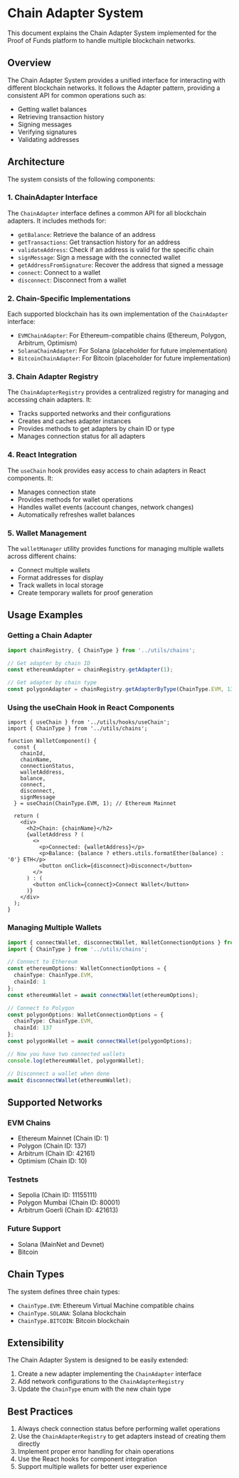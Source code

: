 # Chain Adapter System

This document explains the Chain Adapter System implemented for the Proof of Funds platform to handle multiple blockchain networks.

## Overview

The Chain Adapter System provides a unified interface for interacting with different blockchain networks. It follows the Adapter pattern, providing a consistent API for common operations such as:

- Getting wallet balances
- Retrieving transaction history
- Signing messages
- Verifying signatures
- Validating addresses

## Architecture

The system consists of the following components:

### 1. ChainAdapter Interface

The `ChainAdapter` interface defines a common API for all blockchain adapters. It includes methods for:

- `getBalance`: Retrieve the balance of an address
- `getTransactions`: Get transaction history for an address
- `validateAddress`: Check if an address is valid for the specific chain
- `signMessage`: Sign a message with the connected wallet
- `getAddressFromSignature`: Recover the address that signed a message
- `connect`: Connect to a wallet
- `disconnect`: Disconnect from a wallet

### 2. Chain-Specific Implementations

Each supported blockchain has its own implementation of the `ChainAdapter` interface:

- `EVMChainAdapter`: For Ethereum-compatible chains (Ethereum, Polygon, Arbitrum, Optimism)
- `SolanaChainAdapter`: For Solana (placeholder for future implementation)
- `BitcoinChainAdapter`: For Bitcoin (placeholder for future implementation)

### 3. Chain Adapter Registry

The `ChainAdapterRegistry` provides a centralized registry for managing and accessing chain adapters. It:

- Tracks supported networks and their configurations
- Creates and caches adapter instances
- Provides methods to get adapters by chain ID or type
- Manages connection status for all adapters

### 4. React Integration

The `useChain` hook provides easy access to chain adapters in React components. It:

- Manages connection state
- Provides methods for wallet operations
- Handles wallet events (account changes, network changes)
- Automatically refreshes wallet balances

### 5. Wallet Management

The `walletManager` utility provides functions for managing multiple wallets across different chains:

- Connect multiple wallets
- Format addresses for display
- Track wallets in local storage
- Create temporary wallets for proof generation

## Usage Examples

### Getting a Chain Adapter

```typescript
import chainRegistry, { ChainType } from '../utils/chains';

// Get adapter by chain ID
const ethereumAdapter = chainRegistry.getAdapter(1);

// Get adapter by chain type
const polygonAdapter = chainRegistry.getAdapterByType(ChainType.EVM, 137);
```

### Using the useChain Hook in React Components

```tsx
import { useChain } from '../utils/hooks/useChain';
import { ChainType } from '../utils/chains';

function WalletComponent() {
  const {
    chainId,
    chainName,
    connectionStatus,
    walletAddress,
    balance,
    connect,
    disconnect,
    signMessage
  } = useChain(ChainType.EVM, 1); // Ethereum Mainnet
  
  return (
    <div>
      <h2>Chain: {chainName}</h2>
      {walletAddress ? (
        <>
          <p>Connected: {walletAddress}</p>
          <p>Balance: {balance ? ethers.utils.formatEther(balance) : '0'} ETH</p>
          <button onClick={disconnect}>Disconnect</button>
        </>
      ) : (
        <button onClick={connect}>Connect Wallet</button>
      )}
    </div>
  );
}
```

### Managing Multiple Wallets

```typescript
import { connectWallet, disconnectWallet, WalletConnectionOptions } from '../utils/walletManager';
import { ChainType } from '../utils/chains';

// Connect to Ethereum
const ethereumOptions: WalletConnectionOptions = {
  chainType: ChainType.EVM,
  chainId: 1
};
const ethereumWallet = await connectWallet(ethereumOptions);

// Connect to Polygon
const polygonOptions: WalletConnectionOptions = {
  chainType: ChainType.EVM,
  chainId: 137
};
const polygonWallet = await connectWallet(polygonOptions);

// Now you have two connected wallets
console.log(ethereumWallet, polygonWallet);

// Disconnect a wallet when done
await disconnectWallet(ethereumWallet);
```

## Supported Networks

### EVM Chains

- Ethereum Mainnet (Chain ID: 1)
- Polygon (Chain ID: 137)
- Arbitrum (Chain ID: 42161)
- Optimism (Chain ID: 10)

### Testnets

- Sepolia (Chain ID: 11155111)
- Polygon Mumbai (Chain ID: 80001)
- Arbitrum Goerli (Chain ID: 421613)

### Future Support

- Solana (MainNet and Devnet)
- Bitcoin

## Chain Types

The system defines three chain types:

- `ChainType.EVM`: Ethereum Virtual Machine compatible chains
- `ChainType.SOLANA`: Solana blockchain
- `ChainType.BITCOIN`: Bitcoin blockchain

## Extensibility

The Chain Adapter System is designed to be easily extended:

1. Create a new adapter implementing the `ChainAdapter` interface
2. Add network configurations to the `ChainAdapterRegistry`
3. Update the `ChainType` enum with the new chain type

## Best Practices

1. Always check connection status before performing wallet operations
2. Use the `ChainAdapterRegistry` to get adapters instead of creating them directly
3. Implement proper error handling for chain operations
4. Use the React hooks for component integration
5. Support multiple wallets for better user experience